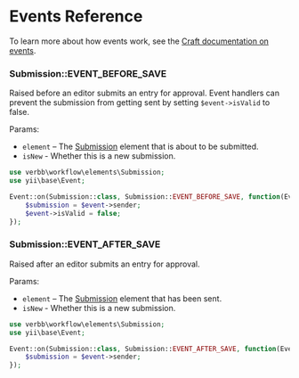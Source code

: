 # Events Reference

To learn more about how events work, see the [Craft documentation on events](https://docs.craftcms.com/v3/extend/updating-plugins.html#events).

### Submission::EVENT_BEFORE_SAVE

Raised before an editor submits an entry for approval. Event handlers can prevent the submission from getting sent by setting `$event->isValid` to false.

Params:

- `element` – The [Submission](docs:developers/submissions) element that is about to be submitted.
- `isNew` - Whether this is a new submission.

```php
use verbb\workflow\elements\Submission;
use yii\base\Event;

Event::on(Submission::class, Submission::EVENT_BEFORE_SAVE, function(Event $event) {
    $submission = $event->sender;
    $event->isValid = false;
});
```

### Submission::EVENT_AFTER_SAVE

Raised after an editor submits an entry for approval.

Params:

- `element` – The [Submission](docs:developers/submissions) element that has been sent.
- `isNew` - Whether this is a new submission.

```php
use verbb\workflow\elements\Submission;
use yii\base\Event;

Event::on(Submission::class, Submission::EVENT_AFTER_SAVE, function(Event $event) {
    $submission = $event->sender;
});
```
